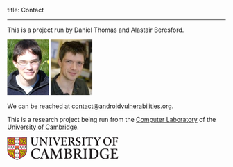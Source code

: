 
title: Contact

---

This is a project run by Daniel Thomas and Alastair Beresford.

<div id="contactpeople">
<img src="images/people/drt24.jpg" alt="Picture of Daniel Thomas"/>
<img src="images/people/arb33.jpg" alt="Picture of Alastair Beresford"/>
</div>

We can be reached at contact@androidvulnerabilities.org.

This is a research project being run from the [Computer Laboratory](https://www.cl.cam.ac.uk/) of the [University of Cambridge](http://www.cam.ac.uk).

![University of Cambridge logo](images/uc-cmyk.png)
